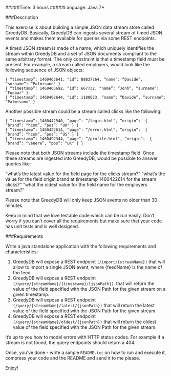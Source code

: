 #####Time: 3 hours
#####Language: Java 7+

###Description

This exercise is about building a simple JSON data stream store called GreedyDB. Basically, GreedyDB can ingests several stream of timed JSON events and makes them available for queries via some REST endpoints.

A timed JSON stream is made of a name, which uniquely identifies the stream within GreedyDB and a set of JSON documents compliant to the same arbitrary format. The only constraint is that a timestamp field must be present. For example, a stream called employers, would look like the following sequence of JSON objects:
```
{ “timestamp”: 1460463641, “id”: 88837264, “name”: “Davide”, “surname”: “Palmisano" }
{ “timestamp”: 1460465692, “id”: 667732, “name”: “Jonh”, “surname”: “Foobar" }
{ “timestamp”: 1460462644, “id”: 1180023, “name”: “Davide”, “surname”: “Palmisano" }
```
Another possible stream could be a stream called clicks like the following:
```
{ “timestamp”: 1460442540, “page”: “/login.html", “origin”:  { “brand”: “hcom”, “pos”: “UK" } }
{ “timestamp”: 1460422614, “page”: “/error.html", “origin”:  { “brand”: “hcom”, “pos”: “US" } }
{ “timestamp”: 1460492344, “page”: “/profile.html", “origin”:  { “brand”: “venere”, “pos”: “UK" } }
```
Please note that both JSON streams include the timestamp field.
Once these streams are ingested into GreedyDB, would be possible to answer queries like:

“what’s the latest value for the field page for the clicks stream?"
“what’s the value for the field origin.brand at timestamp 1460422614 for the stream clicks?"
“what the oldest value for the field name for the employers stream?"

Please note that GreedyDB will only keep JSON events no older than 30 minutes.

Keep in mind that we love testable code which can be run easily. Don’t worry if you can’t cover all the requirements but make sure that your code has unit tests and is well designed.

###Requirements

Write a java standalone application with the following requirements and characteristics:

1. GreedyDB will expose a REST endpoint `(/import/{streamName})` that will allow to import a single JSON event, where {feedName} is the name of the feed.
2. GreedyDB will expose a REST endpoint `(/query/{streamName}/{timestamp}/{jsonPath}) `that will return the value of the field specified with the JSON Path for the given stream on a given timestamp.
3. GreedyDB will expose a REST endpoint `(/query/{streamName}/latest/{jsonPath})` that will return the latest value of the field specified with the JSON Path for the given stream.
4. GreedyDB will expose a REST endpoint `(/query/{streamName}/oldest/{jsonPath})` that will return the oldest value of the field specified with the JSON Path for the given stream.

It’s up to you how to model errors with HTTP status codes. For example if a stream is not found, the query endpoints should return a 404.

Once, you’ve done - write a simple `README.txt` on how to run and execute it, compress your code and the README and send it to me please.

Enjoy!
